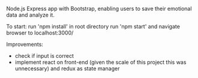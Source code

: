 Node.js Express app with Bootstrap, enabling users to save their emotional data and analyze it.

To start:
run 'npm install' in root directory
run 'npm start' and navigate browser to localhost:3000/

Improvements:
- check if input is correct
- implement react on front-end (given the scale of this project this was unnecessary) and redux as state manager
